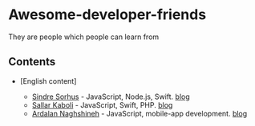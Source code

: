 # Awesome-developer-friends
They are people which people can learn from

## Contents

- [English content]

  - [Sindre Sorhus](https://github.com/sindresorhus)  - JavaScript, Node.js, Swift. [blog](https://sindresorhus.com/)
  - [Sallar Kaboli](https://github.com/sallar) - JavaScript, Swift, PHP. [blog](https://sallar.me/)
  - [Ardalan Naghshineh](https://github.com/ardalann) - JavaScript, mobile-app development. [blog](http://ardalan.me)

